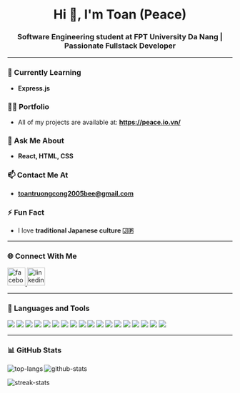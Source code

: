 <h1 align="center">Hi 👋, I'm Toan (Peace)</h1>
<h3 align="center">Software Engineering student at FPT University Da Nang | Passionate Fullstack Developer</h3>

---

### 🌱 Currently Learning
- **Express.js**

### 👨‍💻 Portfolio
- All of my projects are available at: **https://peace.io.vn/**

### 💬 Ask Me About
- **React, HTML, CSS**

### 📫 Contact Me At
- **toantruongcong2005bee@gmail.com**

### ⚡ Fun Fact
- I love **traditional Japanese culture 🇯🇵**

---

### 🌐 Connect With Me
<p align="left">
  <a href="https://www.facebook.com/toan.congtoan.14" target="_blank">
    <img width="40" height="40" src="https://img.icons8.com/fluency/48/facebook-new.png" alt="facebook"/>
  </a>
  <a href="https://www.linkedin.com/in/truong-cong-toan-2ba793364" target="_blank">
    <img width="40" height="40" src="https://img.icons8.com/fluency/48/linkedin.png" alt="linkedin"/>
  </a>
</p>

---

### 🚀 Languages and Tools

<p align="left">
  <!-- Frontend -->
  <img src="https://img.shields.io/badge/HTML5-E34F26?style=for-the-badge&logo=html5&logoColor=white" />
  <img src="https://img.shields.io/badge/CSS3-1572B6?style=for-the-badge&logo=css3&logoColor=white" />
  <img src="https://img.shields.io/badge/JavaScript-F7DF1E?style=for-the-badge&logo=javascript&logoColor=black" />
  <img src="https://img.shields.io/badge/TypeScript-3178C6?style=for-the-badge&logo=typescript&logoColor=white" />
  <img src="https://img.shields.io/badge/React-20232A?style=for-the-badge&logo=react&logoColor=61DAFB" />
  <img src="https://img.shields.io/badge/Ant%20Design-0170FE?style=for-the-badge&logo=antdesign&logoColor=white" />
  <img src="https://img.shields.io/badge/Bootstrap-7952B3?style=for-the-badge&logo=bootstrap&logoColor=white" />

  <!-- Backend -->
  <img src="https://img.shields.io/badge/Node.js-339933?style=for-the-badge&logo=node.js&logoColor=white" />
  <img src="https://img.shields.io/badge/Express.js-000000?style=for-the-badge&logo=express&logoColor=white" />

  <!-- Database -->
  <img src="https://img.shields.io/badge/MongoDB-4EA94B?style=for-the-badge&logo=mongodb&logoColor=white" />
  <img src="https://img.shields.io/badge/SQL%20Server-CC2927?style=for-the-badge&logo=microsoftsqlserver&logoColor=white" />

  <!-- Other Tools -->
  <img src="https://img.shields.io/badge/Java-007396?style=for-the-badge&logo=java&logoColor=white" />
  <img src="https://img.shields.io/badge/TailwindCSS-38B2AC?style=for-the-badge&logo=tailwind-css&logoColor=white" />
  <img src="https://img.shields.io/badge/Firebase-FFCA28?style=for-the-badge&logo=firebase&logoColor=black" />
  <img src="https://img.shields.io/badge/Postman-FF6C37?style=for-the-badge&logo=postman&logoColor=white" />
  <img src="https://img.shields.io/badge/Git-F05032?style=for-the-badge&logo=git&logoColor=white" />
  <img src="https://img.shields.io/badge/GitHub-181717?style=for-the-badge&logo=github&logoColor=white" />
  <img src="https://img.shields.io/badge/Docker-2496ED?style=for-the-badge&logo=docker&logoColor=white" />
</p>


---

### 📊 GitHub Stats
<p>
  <img align="left" src="https://github-readme-stats.vercel.app/api/top-langs?username=toan215&show_icons=true&layout=compact" alt="top-langs" />
</p>

<p>
  <img align="center" src="https://github-readme-stats.vercel.app/api?username=toan215&show_icons=true" alt="github-stats" />
</p>

<p>
  <img align="center" src="https://github-readme-streak-stats.herokuapp.com?user=toan215" alt="streak-stats" />
</p>
